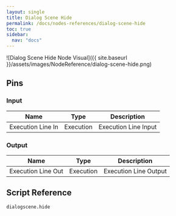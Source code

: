 ```yaml
---
layout: single
title: Dialog Scene Hide
permalink: /docs/nodes-references/dialog-scene-hide
toc: true
sidebar:
  nav: "docs"
---
```



![Dialog Scene Hide Node Visual]({{ site.baseurl }}/assets/images/NodeReference/dialog-scene-hide.png)

## Pins

### Input

| Name | Type | Description |
| --- | --- | --- |
| Execution Line In | Execution | Execution Line Input |

### Output

| Name | Type | Description |
| --- | --- | --- |
| Execution Line Out | Execution | Execution Line Output ||

## Script Reference
```
dialogscene.hide
```